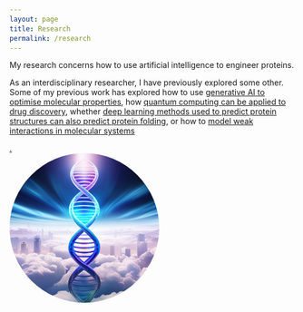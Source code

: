 ```yaml
---
layout: page
title: Research
permalink: /research
---
```


<div class="row justify-content-between">
<div class="col-md-8 pr-5">

<p>My research concerns how to use artificial intelligence to engineer proteins. </p>

<p>As an interdisciplinary researcher, I have previously explored some other. Some of my previous work has explored how to use <a href="https://chemrxiv.org/engage/chemrxiv/article-details/60c73d91702a9beea7189bc2">generative AI to optimise molecular properties</a>, how <a href="https://wires.onlinelibrary.wiley.com/doi/full/10.1002/wcms.1481">quantum computing can be applied to drug discovery</a>, whether <a href="https://academic.oup.com/bioinformatics/article/38/7/1881/6517779">deep learning methods used to predict protein structures can also predict protein folding</a>, or how to <a href="https://pubs.rsc.org/en/content/articlehtml/2018/sc/c8sc01338a">model weak interactions in molecular systems</p>.

</div>


<div class="col-md-4 text-center">
<img src="assets/images/futuristic-dna.png" style="width:264px;height:264px;border-radius:50%" />
</div>
</div>

